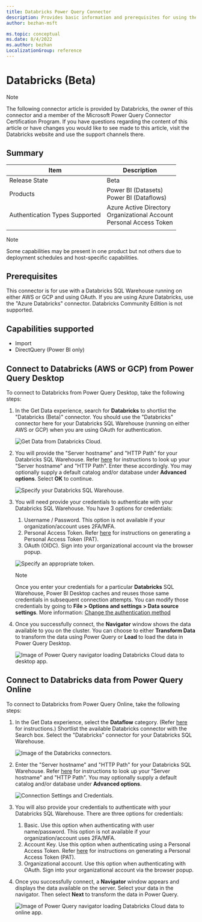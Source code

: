 ```yaml
---
title: Databricks Power Query Connector
description: Provides basic information and prerequisites for using the Power Query Databricks connector.
author: bezhan-msft

ms.topic: conceptual
ms.date: 8/4/2022
ms.author: bezhan
LocalizationGroup: reference
---
```


# Databricks (Beta)

>[!Note]
>The following connector article is provided by Databricks, the owner of this connector and a member of the Microsoft Power Query Connector Certification Program. If you have questions regarding the content of this article or have changes you would like to see made to this article, visit the Databricks website and use the support channels there.

## Summary

| Item | Description |
| ---- | ----------- |
| Release State | Beta |
| Products | Power BI (Datasets)<br/>Power BI (Dataflows) |
| Authentication Types Supported | Azure Active Directory<br/>Organizational Account<br/>Personal Access Token |
| | |

>[!Note]
>Some capabilities may be present in one product but not others due to deployment schedules and host-specific capabilities.


## Prerequisites

This connector is for use with a Databricks SQL Warehouse running on either AWS or GCP and using OAuth. If you are using Azure Databricks, use the "Azure Databricks" connector. Databricks Community Edition is not supported.

## Capabilities supported

* Import
* DirectQuery (Power BI only)

## Connect to Databricks (AWS or GCP) from Power Query Desktop

To connect to Databricks from Power Query Desktop, take the following steps:

1. In the Get Data experience, search for **Databricks** to shortlist the "Databricks (Beta)" connector. You should use the "Databricks" connector here for your Databricks SQL Warehouse (running on either AWS or GCP) when you are using OAuth for authentication. 

    ![Get Data from Databricks Cloud.](./media/databricks/get-data-dbc.png)

2. You will provide the "Server hostname" and "HTTP Path" for your Databricks SQL Warehouse. Refer [here](/azure/databricks/integrations/bi/jdbc-odbc-bi#get-server-hostname-port-http-path-and-jdbc-url) for instructions to look up your "Server hostname" and "HTTP Path". Enter these accordingly. You may optionally supply a default catalog and/or database under **Advanced options**. Select **OK** to continue.

    ![Specify your Databricks SQL Warehouse.](./media/databricks/dbc-sql-endpoint.png)

3. You will need provide your credentials to authenticate with your Databricks SQL Warehouse. You have 3 options for credentials:

    1. Username / Password. This option is not available if your organization/account uses 2FA/MFA. 
    2. Personal Access Token. Refer [here](/azure/databricks/sql/user/security/personal-access-tokens) for instructions on generating a Personal Access Token (PAT).
    3. OAuth (OIDC). Sign into your organizational account via the browser popup.
    
    ![Specify an appropriate token.](./media/databricks/dbc-pat.png)

    > [!NOTE]
    > Once you enter your credentials for a particular **Databricks** SQL Warehouse, Power BI Desktop caches and reuses those same credentials in subsequent connection attempts. You can modify those credentials by going to **File > Options and settings > Data source settings**. More information: [Change the authentication method](../ConnectorAuthentication.md#change-the-authentication-method)

4. Once you successfully connect, the **Navigator** window shows the data available to you on the cluster. You can choose to either **Transform Data** to transform the data using Power Query or **Load** to load the data in Power Query Desktop. 

    ![Image of Power Query navigator loading Databricks Cloud data to desktop app.](./media/databricks/navigator-with-filter.jpeg)

## Connect to Databricks data from Power Query Online

To connect to Databricks from Power Query Online, take the following steps:

1. In the Get Data experience, select the **Dataflow** category. (Refer [here](/power-bi/transform-model/dataflows/dataflows-create) for instructions.) Shortlist the available Databricks connector with the Search box. Select the "Databricks" connector for your Databricks SQL Warehouse.

    ![Image of the Databricks connectors.](./media/databricks/filtered-connectors.jpeg)

2. Enter the "Server hostname" and "HTTP Path" for your Databricks SQL Warehouse. Refer [here](/azure/databricks/integrations/bi/jdbc-odbc-bi#get-server-hostname-port-http-path-and-jdbc-url) for instructions to look up your "Server hostname" and "HTTP Path". You may optionally supply a default catalog and/or database under **Advanced options**. 

    ![Connection Settings and Credentials.](./media/databricks/connect-setting-cred.png)

3. You will also provide your credentials to authenticate with your Databricks SQL Warehouse. There are three options for credentials:

    1. Basic. Use this option when authenticating with user name/password. This option is not available if your organization/account uses 2FA/MFA. 
    2. Account Key. Use this option when authenticating using a Personal Access Token. Refer [here](/azure/databricks/sql/user/security/personal-access-tokens) for instructions on generating a Personal Access Token (PAT).
    3. Organizational account. Use this option when authenticating with OAuth. Sign into your organizational account via the browser popup.

4. Once you successfully connect, a **Navigator** window appears and displays the data available on the server. Select your data in the navigator. Then select **Next** to transform the data in Power Query.

    ![Image of Power Query navigator loading Databricks Cloud data to online app.](./media/databricks/pq-choose-data.png)

